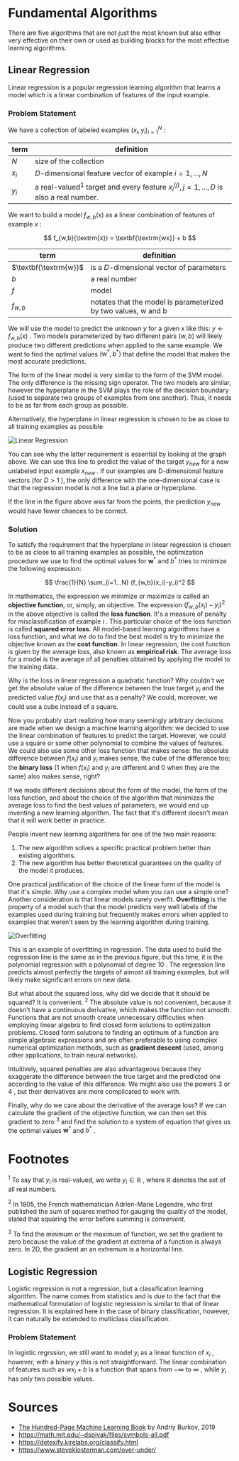 # Fundamental Algorithms

There are five algorithms that are not just the most known but also either very effective on their own or used as building blocks for the most effective learning algorithms.

## Linear Regression
Linear regression is a popular regression learning algorithm that learns a model which is a linear combination of features of the input example.

### Problem Statement
We have a collection of labeled examples
${(x_i, y_i)}^N_{i=1}$
:

| term | definition |
| -- | -- |
| $N$ | size of the collection | 
| $x_i$ | $D$-dimensional feature vector of example $i=1,...,N$ |
| $y_i$ | a real-valued$^1$ target and every feature $x_i^{(j)}, j = 1, ... , D$ is also a real number. | 

We want to build a model 
$f_{w,b}(\textrm{x})$
as a linear combination of features of example
$x$
:

$$
f_{w,b}(\textrm{x}) = \textbf{\textrm{wx}} + b
$$

| term | definition | 
| -- | -- | 
| $\textbf{\textrm{w}}$ | is a *D*-dimensional vector of parameters |
| $b$ | a real number |
| $f$ | model |
| $f_{w,b}$ | notates that the model is parameterized by two values, w and b |

We will use the model to predict the unknown 
$y$
for a given
$\mathrm{x}$
like this:
$y \leftarrow f_{\mathrm{w},b}(x)$
. Two models parameterized by two different pairs
$(\mathrm{w},b)$
will likely produce two different predictions when applied to the same example. We want to find the optimal values 
$(\mathrm{w}^*,b^*)$
that define the model that makes the most accurate predictions.

The form of the linear model is very similar to the form of the SVM model. The only difference is the missing sign operator. The two models are similar, however the hyperplane in the SVM plays the role of the decision boundary (used to separate two groups of examples from one another). Thus, it needs to be as far from each group as possible.

Alternatively, the hyperplane in linear regression is chosen to be as close to all training examples as possible.

![Linear Regression](https://i.imgur.com/WrOP1Dm.jpeg)

You can see why the latter requirement is essential by looking at the graph above. We can use this line to predict the value of the target
$y_{new}$
for a new unlabeled input example 
$x_{new}$
. If our examples are D-dimensional feature vectors (for
$D>1$
), the only difference with the one-dimensional case is that the regression model is not a line but a plane or hyperplane.

If the line in the figure above was far from the points, the prediction
$y_{new}$
would have fewer chances to be correct.

### Solution
To satisfy the requirement that the hyperplane in linear regression is chosen to be as close to all training examples as possible, the optimization procedure we use to find the optimal values for
$\textbf{w}^*$
and 
$b^*$
tries to minimize the following expression:

$$
\frac{1}{N} \sum_{i=1...N} (f_{w,b}(x_i)-y_i)^2
$$

In mathematics, the expression we minimize or maximize is called an **objective function**, or, simply, an objective. The expression
$(f_{w,b}(x_i)-y_i)^2$
in the above objective is called the **loss function**. It's a measure of penalty for misclassification of example
$i$
. This particular choice of the loss function is called **squared error loss**. All model-based learning algorithms have a loss function, and what we do to find the best model is try to minimize the objective known as the **cost function**. In linear regression, the cost function is given by the average loss, also known as **empirical risk**. The average loss for a model is the average of all penalties obtained by applying the model to the training data. 

Why is the loss in linear regression a quadratic function? Why couldn't we get the absolute value of the difference between the true target
$y_i$
and the predicted value 
$f(x_i)$
and use that as a penalty? We could, moreover, we could use a cube instead of a square. 

Now you probably start realizing how many seemingly arbitrary decisions are made when we design a machine learning algorithm: we decided to use the linear combination of features to predict the target. However, we could use a square or some other polynomial to combine the values of features. We could also use some other loss function that makes sense: the absolute difference between 
$f(x_i)$
and 
$y_i$
makes sense, the cube of the difference too; the **binary loss**
$(1$
when 
$f(x_i)$
and 
$y_i$ 
are different and 
$0$
when they are the same) also makes sense, right?

If we made different decisions about the form of the model, the form of the loss function, and about the choice of the algorithm that minimizes the average loss to find the best values of parameters, we would end up inventing a new learning algorithm. The fact that it's different doesn't mean that it will work better in practice.

People invent new learning algorithms for one of the two main reasons:

1. The new algorithm solves a specific practical problem better than existing algorithms.
2. The new algorithm has better theoretical guarantees on the quality of the model it produces.

One practical justification of the choice of the linear form of the model is that it's simple. Why use a complex model when you can use a simple one? Another consideration is that linear models rarely overfit. **Overfitting** is the property of a model such that the model predicts very well labels of the examples used during training but frequently makes errors when applied to examples that weren't seen by the learning algorithm during training. 

![Overfitting](https://i.imgur.com/pWBV3Jq.png)

This is an example of overfitting in regression. The data used to build the regression line is the same as in the previous figure, but this time, it is the polynomial regression with a polynomial of degree 
$10$
. The regression line predicts almost perfectly the targets of almost all training examples, but will likely make significant errors on new data. 

But what about the squared loss, why did we decide that it should be squared? It is convenient.
$^2$
The absolute value is not convenient, because it doesn't have a continuous derivative, which makes the function not smooth. Functions that are not smooth create unnecessary difficuties when employing linear algebra to find closed form solutions to optimization problems. Closed form solutions to finding an optimum of a function are simple algebraic expressions and are often preferable to using complex numerical optimization methods, such as **gradient descent** (used, among other applications, to train neural networks).

Intuitively, squared penalties are also advantageous because they exaggerate the difference between the true target and the predicted one according to the value of this difference. We might also use the powers 
$3$
or 
$4$
, but their derivatives are more complicated to work with.

Finally, why do we care about the derivative of the average loss? If we can calculate the gradient of the objective function, we can then set this gradient to zero
$^3$
and find the solution to a system of equation that gives us the optimal values
$\textbf{w}^*$
and 
$b^*$
.


# Footnotes

$^1$ 
To say that 
$y_i$
is real-valued, we write
$y_i \in \mathbb{R}$
, where
$\mathbb{R}$
denotes the set of all real numbers. 

$^2$
In 1805, the French mathematician Adrien-Marie Legendre, who first published the sum of squares method for gauging the quality of the model, stated that squaring the error before summing is *convenient*.

$^3$
To find the minimum or the maximum of function, we set the gradient to zero because the value of the gradient at extrema of a function is always zero. In 2D, the gradient an an extremum is a horizontal line.

## Logistic Regression
Logistic regression is not a regression, but a classification learning algorithm. The name comes from statistics and is due to the fact that the mathematical formulation of logistic regression is similar to that of linear regression. It is explained here in the case of binary classification, however, it can naturally be extended to multiclass classification.

### Problem Statement
In logistic regrssion, we still want to model
$y_i$
as a linear function of
$x_i$ 
, however, with a binary
$y$
this is not straightforward. The linear combination of features such as
$wx_i+b$
is a function that spans from
$-\infty$
to 
$\infty$
, while 
$y_i$
has only two possible values.

# Sources
* [The Hundred-Page Machine Learning Book](https://themlbook.com/) by Andriy Burkov, 2019 
* https://math.mit.edu/~dspivak/files/symbols-all.pdf
* https://detexify.kirelabs.org/classify.html
* https://www.steveklosterman.com/over-under/